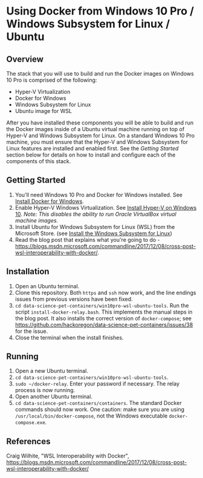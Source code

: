 Using Docker from Windows 10 Pro / Windows Subsystem for Linux / Ubuntu
================

Overview
--------

The stack that you will use to build and run the Docker images on Windows 10 Pro is comprised of the following:

- Hyper-V Virtualization
- Docker for Windows
- Windows Subsystem for Linux
- Ubuntu image for WSL

After you have installed these components you will be able to build and run the Docker images inside of a Ubuntu virtual machine running on top of Hyper-V and Windows Subsystem for Linux. On a standard Windows 10 Pro machine, you must ensure that the Hyper-V and Windows Subsystem for Linux features are installed and enabled first. See the *Getting Started* section below for details on how to install and configure each of the components of this stack.

Getting Started
---------------

1.  You'll need Windows 10 Pro and Docker for Windows installed. See [Install Docker for Windows](https://docs.docker.com/docker-for-windows/install/).
2.  Enable Hyper-V Windows Virtualization. See [Install Hyper-V on Windows 10](https://docs.microsoft.com/en-us/virtualization/hyper-v-on-windows/quick-start/enable-hyper-v). *Note: This disables the ability to run Oracle VirtualBox virtual machine images.*
2.  Install Ubuntu for Windows Subsystem for Linux (WSL) from the Microsoft Store. (see [Install the Windows Subsystem for Linux](https://docs.microsoft.com/en-us/windows/wsl/install-win10#install-the-windows-subsystem-for-linux))
3.  Read the blog post that explains what you're going to do - <https://blogs.msdn.microsoft.com/commandline/2017/12/08/cross-post-wsl-interoperability-with-docker/>.


Installation
------------

1.  Open an Ubuntu terminal.
2.  Clone this repository. Both `https` and `ssh` now work, and the line endings issues from previous versions have been fixed.
3.  `cd data-science-pet-containers/win10pro-wsl-ubuntu-tools`. Run the script `install-docker-relay.bash`. This implements the manual steps in the blog post. It also installs the correct version of `docker-compose`; see <https://github.com/hackoregon/data-science-pet-containers/issues/38> for the issue.
4.  Close the terminal when the install finishes.

Running
-------

1.  Open a new Ubuntu terminal.
2.  `cd data-science-pet-containers/win10pro-wsl-ubuntu-tools`.
3.  `sudo ~/docker-relay`. Enter your password if necessary. The relay process is now running.
4.  Open another Ubuntu terminal.
5.  `cd data-science-pet-containers/containers`. The standard Docker commands should now work. One caution: make sure you are using `/usr/local/bin/docker-compose`, not the Windows executable `docker-compose.exe`.

References
----------

Craig Wilhite, "WSL Interoperability with Docker", <https://blogs.msdn.microsoft.com/commandline/2017/12/08/cross-post-wsl-interoperability-with-docker/>
